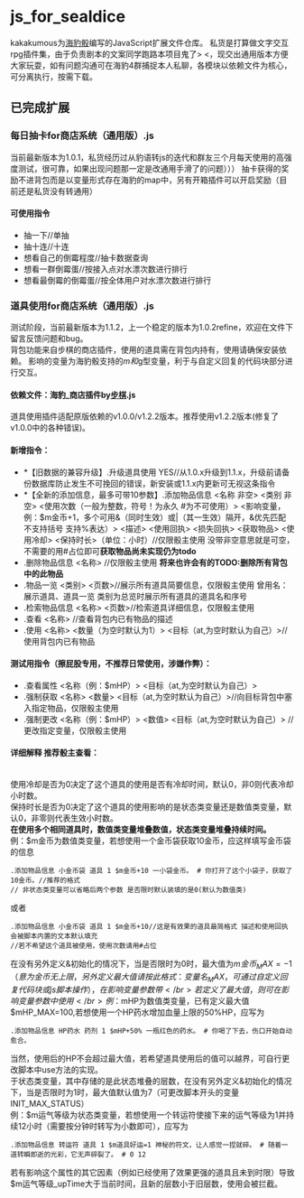 # js_for_sealdice
kakakumous为[海豹骰](https://github.com/sealdice/sealdice-core)编写的JavaScript扩展文件仓库。
私货是打算做文字交互rpg插件集，由于负责剧本的文案同学跑路本项目鬼了> <，现交出通用版本方便大家玩耍，如有问题沟通可在海豹4群捕捉本人私聊，各模块以依赖文件为核心，可分离执行，按需下载。
## 已完成扩展
### 每日抽卡for商店系统（通用版）.js
当前最新版本为1.0.1，私货经历过从豹语转js的迭代和群友三个月每天使用的高强度测试，很可靠，如果出现问题那一定是改通用手滑了的问题）））
抽卡获得的奖励不进背包而是以变量形式存在海豹的map中，另有开箱插件可以开启奖励（目前还是私货没有转通用）
#### 可使用指令
- 抽一下//单抽
- 抽十连//十连
- 想看自己的倒霉程度//抽卡数据查询
- 想看一群倒霉蛋//按接入点对水漂次数进行排行
- 想看最倒霉的倒霉蛋//按全体用户对水漂次数进行排行
### 道具使用for商店系统（通用版）.js
测试阶段，当前最新版本为1.1.2，上一个稳定的版本为1.0.2refine，欢迎在文件下留言反馈问题和bug。
</br>背包功能来自步棋的商店插件，使用的道具需在背包内持有，使用请确保安装依赖。
影响的变量为海豹骰支持的$m和$g型变量，利于与自定义回复的代码块部分进行交互。
#### 依赖文件：海豹_商店插件by[步棋](https://github.com/Verplitic).js
道具使用插件适配原版依赖的v1.0.0/v1.2.2版本。推荐使用v1.2.2版本(修复了v1.0.0中的各种错误)。
#### 新增指令：
- *【旧数据的兼容升级】.升级道具使用 YES//从1.0.x升级到1.1.x，升级前请备份数据库防止发生不可挽回的错误，新安装或1.1.x内更新可无视这条指令
- *【全新的添加信息，最多可带10参数】.添加物品信息 <名称 非空> <类别 非空> <使用次数（一般为整数，符号！为永久 #为不可使用）> <影响变量，例：$m金币+1，多个可用&（同时生效）或|（其一生效）隔开，&优先匹配 不支持括号 支持%表达）> <描述> <使用回执> <损失回执> <获取物品> <使用冷却> <保持时长>（单位：小时）//仅限骰主使用 没带非空意思就是可空，不需要的用#占位即可**获取物品尚未实现仍为todo**
- .删除物品信息 <名称> //仅限骰主使用 **将来也许会有的TODO:删除所有背包中的此物品**
- .物品一览 <类别> <页数>//展示所有道具简要信息，仅限骰主使用 曾用名：展示道具、道具一览 类别为总览时展示所有道具的道具名和序号
- .检索物品信息 <名称> <页数>//检索道具详细信息，仅限骰主使用
- .查看 <名称> //查看背包内已有物品的描述
- .使用 <名称> <数量（为空时默认为1）> <目标（at,为空时默认为自己）>//使用背包内已有物品 
#### 测试用指令（擦屁股专用，不推荐日常使用，涉嫌作弊）：
- .查看属性 <名称（例：$mHP）> <目标（at,为空时默认为自己）>
- .强制获取 <名称> <数量>  <目标（at,为空时默认为自己）>//向目标背包中塞入指定物品，仅限骰主使用
- .强制更改 <名称（例：$mHP）> <数值> <目标（at,为空时默认为自己）> //更改指定变量，仅限骰主使用
#### 详细解释 推荐骰主查看：
  </br>使用冷却是否为0决定了这个道具的使用是否有冷却时间，默认0，非0则代表冷却小时数。
  </br>保持时长是否为0决定了这个道具的使用影响的是状态类变量还是数值类变量，默认0，非零则代表生效小时数。
  </br>**在使用多个相同道具时，数值类变量堆叠数值，状态类变量堆叠持续时间。**
  </br>例：$m金币为数值类变量，若想使用一个金币袋获取10金币，应这样填写金币袋的信息
  ```
  .添加物品信息 小金币袋 道具 1 $m金币+10 一小袋金币。 # 你打开了这个小袋子，获取了10金币。//推荐的格式
  // 非状态类变量可以省略后两个参数 是否限时默认装填的是0(默认为数值类)
  ```
  或者
  ```
  .添加物品信息 小金币袋 道具 1 $m金币+10//这是有效果的道具最简格式 描述和使用回执会被脚本内置的文本默认填充
  //若不希望这个道具被使用，使用次数请用#占位
  ```
  在没有另外定义&初始化的情况下，当是否限时为0时，最大值为$m金币_MAX=-1（意为金币无上限，另外定义最大值请按此格式：变量名_MAX，可通过自定义回复代码块或js脚本操作），在影响变量参数带%表达时使用会被拦截，若不想麻烦请避免使用带%表达。
  </br>若定义了最大值，则可在影响变量参数中使用%表达。
  </br>例：$mHP为数值类变量，已有定义最大值$mHP_MAX=100,若想使用一个HP药水增加血量上限的50%HP，应写为
  ```
  .添加物品信息 HP药水 药剂 1 $mHP+50% 一瓶红色的药水。 # 你喝了下去，伤口开始自动愈合。
  ```
  当然，使用后的HP不会超过最大值，若希望道具使用后的值可以越界，可自行更改脚本中use方法的实现。
  </br>于状态类变量，其中存储的是此状态堆叠的层数，在没有另外定义&初始化的情况下，当是否限时为1时，最大值默认值为7（可更改脚本开头的变量INIT_MAX_STATUS）
  </br>例：$m运气等级为状态类变量，若想使用一个转运符使接下来的运气等级为1并持续12小时（需要按分钟时转写为小数即可），应写为
  ```
  .添加物品信息 转运符 道具 1 $m道具好运=1 神秘的符文，让人感觉一捏就碎。 # 随着一道转瞬即逝的光彩，它无声碎裂了。 # 0 12
  ```
  若有影响这个属性的其它因素（例如已经使用了效果更强的道具且未到时限）导致$m运气等级_upTime大于当前时间，且新的层数小于旧层数，使用会被拦截。

